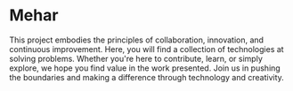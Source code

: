 # Mehar 
 This project embodies the principles of collaboration, innovation, and continuous improvement. Here, you will find a collection of technologies at solving problems. Whether you're here to contribute, learn, or simply explore, we hope you find value in the work presented. Join us in pushing the boundaries and making a difference through technology and creativity.
